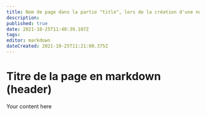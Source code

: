 ```yaml
---
title: Nom de page dans la partie "title", lors de la création d'une nouvelle page
description: 
published: true
date: 2021-10-25T11:40:39.107Z
tags: 
editor: markdown
dateCreated: 2021-10-25T11:21:00.375Z
---
```


# Titre de la page en markdown (header)
Your content here